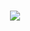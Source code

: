 <h1 align="center">
  <a href="https://git.io/typing-svg">
    <img src="https://readme-typing-svg.herokuapp.com?color=%2336BCF7&size=36&center=true&vCenter=true&width=800&height=100&lines=Ol%C3%A1!+Meu+nome+%C3%A9+Matheus+Dominguez+👋">
  </a>
</h1>
